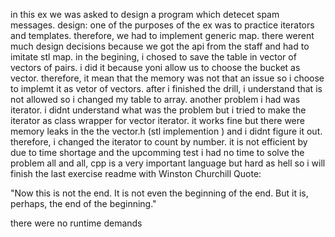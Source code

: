 in this ex we was asked to design a program which detecet spam messages.
design:
one of the purposes of the ex was to practice iterators and templates.
therefore, we had to implement generic map.
there werent much design decisions because we got the api from the staff and had to imitate stl map.
in the begining, i chosed to save the table in vector of vectors of pairs.
i did it because yoni allow us to choose the bucket as vector<pair>. therefore, it mean that the memory
was not that an issue so i choose to implemt it as vetor of vectors.
after i finished the drill, i understand that is not allowed so i changed my table to array.
another problem i had was iterator. i didnt understand what was the problem but i tried to make the
iterator as class wrapper for vector iterator. it works fine but there were memory leaks in the the
vector.h (stl implemention ) and i didnt figure it out. therefore, i changed the iterator to count by number.
it is not efficient by due to time shortage and the upcomming test i had no time to solve the problem
all and all, cpp is a very important language but hard as hell so i will finish the last exercise readme
with Winston Churchill Quote:

"Now this is not the end. It is not even the beginning of the end. But it is, perhaps, the end of the beginning."

there were no runtime demands


